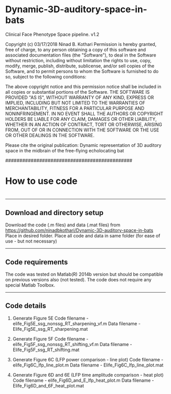 # Dynamic-3D-auditory-space-in-bats
Clinical Face Phenotype Space pipeline.
v1.2

Copyright (c) 03/17/2018 Ninad B. Kothari
Permission is hereby granted, free of charge, to any person obtaining a copy
of this software and associated documentation files (the "Software"), to deal
in the Software without restriction, including without limitation the rights
to use, copy, modify, merge, publish, distribute, sublicense, and/or sell
copies of the Software, and to permit persons to whom the Software is
furnished to do so, subject to the following conditions:

The above copyright notice and this permission notice shall be included in
all copies or substantial portions of the Software.
THE SOFTWARE IS PROVIDED "AS IS", WITHOUT WARRANTY OF ANY KIND, EXPRESS OR
IMPLIED, INCLUDING BUT NOT LIMITED TO THE WARRANTIES OF MERCHANTABILITY,
FITNESS FOR A PARTICULAR PURPOSE AND NONINFRINGEMENT. IN NO EVENT SHALL THE
AUTHORS OR COPYRIGHT HOLDERS BE LIABLE FOR ANY CLAIM, DAMAGES OR OTHER
LIABILITY, WHETHER IN AN ACTION OF CONTRACT, TORT OR OTHERWISE, ARISING
FROM, OUT OF OR IN CONNECTION WITH THE SOFTWARE OR THE USE OR OTHER DEALINGS IN
THE SOFTWARE.


Please cite the original publication: Dynamic representation of 3D auditory space in the midbrain of the free-flying echolocating bat


#############################################
#  How to use code
#
------------
Download and directory setup
------------
Download the code (.m files) and data (.mat files) from https://github.com/ninadbkothari/Dynamic-3D-auditory-space-in-bats
Place in desired folder.
Place all code and data in same folder (for ease of use - but not necessary)

------------
Code requirements
------------
The code was tested on Matlab(R) 2014b version but should be compatible on previous versions also (not tested).
The code does not require any special Matlab Toolbox.

------------
Code details
------------

1) Generate Figure 5E
    Code filename - elife_Fig5E_ssg_nonssg_RT_sharpening_vf.m
    Data filename - Elife_Fig5E_ssg_RT_sharpening.mat
    
2) Generate Figure 5F
    Code filename - elife_Fig5F_ssg_nonssg_RT_shifting_vf.m
    Data filename - Elife_Fig5F_ssg_RT_shifting.mat
    
3) Generate Figure 6C (LFP power comparison - line plot)
    Code filename - elife_Fig6C_lfp_line_plot.m
    Data filename - Elife_Fig6C_lfp_line_plot.mat
    
4) Generate Figure 6D and 6E (LFP time amplitude comparison - heat plot)
    Code filename - elife_Fig6D_and_E_lfp_heat_plot.m
    Data filename - Elife_Fig6D_and_6F_heat_plot.mat
    
